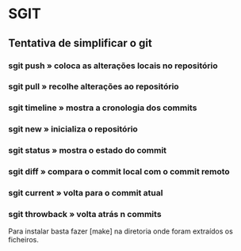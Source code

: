 # SGIT
## Tentativa de simplificar o git

### sgit push		» coloca as alterações locais no repositório
### sgit pull		» recolhe alterações ao repositório
### sgit timeline		» mostra a cronologia dos commits
### sgit new		» inicializa o repositório
### sgit status		» mostra o estado do commit
### sgit diff		» compara o commit local com o commit remoto
### sgit current		» volta para o commit atual
### sgit throwback		» volta atrás n commits

Para instalar basta fazer [make] na diretoria onde foram extraídos os ficheiros.
